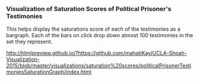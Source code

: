 
### Visualization of Saturation Scores of Political Prisoner's Testimonies

This helps display the saturations score of each of the testimonies as a bargraph.
Each of the bars on click drop down atmost 100 testimonies in the set they represent. 

http://htmlpreview.github.io/?https://github.com/mahatiKay/UCLA-Shoah-Visualization-2015/blob/master/visualizations/saturation%20scores/politicalPrisonerTestimoniesSaturationGraph/index.html